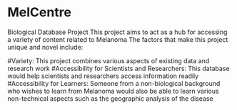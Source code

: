 # MelCentre
Biological Database Project
This project aims to act as a hub for accessing a variety of content related to Melanoma The factors that make this project unique and novel include:

#Variety: 
This project combines various aspects of existing data and research work
#Accessibility for Scientists and Researchers: 
This database would help scientists and researchers access information readily
#Accessibility for Learners: 
Someone from a non-biological background who wishes to learn from Melanoma would also be able to learn various non-technical aspects such as the geographic analysis of the disease
